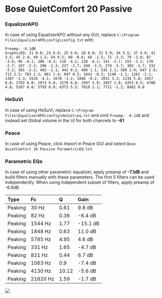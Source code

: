 # Bose QuietComfort 20 Passive

### EqualizerAPO
In case of using EqualizerAPO without any GUI, replace `C:\Program Files\EqualizerAPO\config\config.txt`
with:
```
Preamp: -6.1dB
GraphicEQ: 21 0.0; 23 6.0; 25 6.0; 28 6.0; 31 5.9; 34 5.5; 37 4.6; 41 3.5; 45 2.4; 49 1.5; 54 0.5; 60 -0.6; 66 -1.5; 72 -2.3; 79 -3.0; 87 -3.6; 96 -4.1; 106 -4.3; 116 -4.2; 128 -4.1; 141 -3.7; 155 -3.2; 170 -2.7; 187 -2.3; 206 -2.3; 227 -2.7; 249 -3.3; 274 -3.7; 302 -3.7; 332 -3.2; 365 -2.2; 402 -1.1; 442 0.2; 486 1.1; 535 2.1; 588 2.9; 647 2.9; 712 2.5; 783 2.2; 861 1.4; 947 0.5; 1042 -0.3; 1146 -1.1; 1261 -2.1; 1387 -3.3; 1526 -4.1; 1678 -3.2; 1846 -0.2; 2031 3.3; 2234 5.8; 2457 6.0; 2703 6.0; 2973 6.0; 3270 6.0; 3597 5.9; 3957 1.0; 4353 0.5; 4788 4.8; 5267 6.0; 5793 6.0; 6373 5.5; 7010 2.1; 7711 -1.2; 8482 0.0
```

### HeSuVi
In case of using HeSuVi, replace `C:\Program Files\EqualizerAPO\config\HeSuVi\eq.txt` and omit `Preamp:
-6.1dB` and instead set Global volume in the UI for both channels to **-61**

### Peace
In case of using Peace, click *Import* in Peace GUI and select `Bose QuietComfort 20 Passive ParametricEQ.txt`.

### Parametric EQs
In case of using other parametric equalizer, apply preamp of **-7.1dB** and build filters manually
with these parameters. The first 5 filters can be used independently.
When using independent subset of filters, apply preamp of -6.9dB.

| Type    | Fc       |     Q | Gain     |
|:--------|:---------|:------|:---------|
| Peaking | 30 Hz    |  0.61 | 9.8 dB   |
| Peaking | 82 Hz    |  0.36 | -6.4 dB  |
| Peaking | 1544 Hz  |  1.77 | -15.1 dB |
| Peaking | 1848 Hz  |  0.63 | 11.0 dB  |
| Peaking | 5785 Hz  |  4.95 | 4.6 dB   |
| Peaking | 331 Hz   |  1.65 | -4.7 dB  |
| Peaking | 821 Hz   |  0.44 | 6.7 dB   |
| Peaking | 1063 Hz  |  0.9  | -7.4 dB  |
| Peaking | 4130 Hz  | 10.12 | -5.6 dB  |
| Peaking | 21620 Hz |  1.59 | -1.7 dB  |

![](https://raw.githubusercontent.com/jaakkopasanen/AutoEq/master/results/innerfidelity/sbaf-serious/Bose%20QuietComfort%2020%20Passive/Bose%20QuietComfort%2020%20Passive.png)